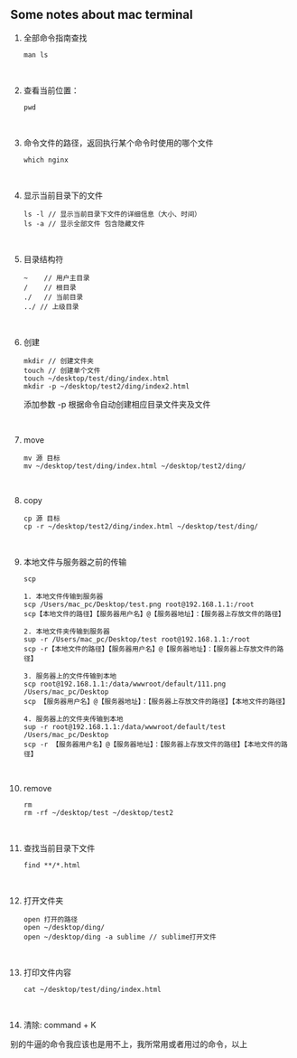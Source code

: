 ## Some notes about mac terminal

1. 全部命令指南查找

   ```
   man ls
   ```

   ​

2. 查看当前位置：

   ```
   pwd
   ```

   ​

3. 命令文件的路径，返回执行某个命令时使用的哪个文件

   ```
   which nginx
   ```

   ​

4. 显示当前目录下的文件

   ```
   ls -l // 显示当前目录下文件的详细信息（大小、时间）
   ls -a // 显示全部文件 包含隐藏文件
   ```

   ​

5. 目录结构符

   ```
   ~	// 用户主目录
   /	// 根目录
   ./	// 当前目录
   ../ // 上级目录
   ```

   ​

6. 创建

   ```
   mkdir // 创建文件夹
   touch // 创建单个文件
   touch ~/desktop/test/ding/index.html
   mkdir -p ~/desktop/test2/ding/index2.html
   ```

   添加参数 -p 根据命令自动创建相应目录文件夹及文件

   ​

7. move

   ```
   mv 源 目标
   mv ~/desktop/test/ding/index.html ~/desktop/test2/ding/
   ```

   ​

8. copy

   ```
   cp 源 目标
   cp -r ~/desktop/test2/ding/index.html ~/desktop/test/ding/
   ```

   ​

9. 本地文件与服务器之前的传输

   ```
   scp

   1. 本地文件传输到服务器
   scp /Users/mac_pc/Desktop/test.png root@192.168.1.1:/root
   scp【本地文件的路径】【服务器用户名】@【服务器地址】：【服务器上存放文件的路径】

   2. 本地文件夹传输到服务器
   sup -r /Users/mac_pc/Desktop/test root@192.168.1.1:/root
   scp -r【本地文件的路径】【服务器用户名】@【服务器地址】：【服务器上存放文件的路径】

   3. 服务器上的文件传输到本地
   scp root@192.168.1.1:/data/wwwroot/default/111.png /Users/mac_pc/Desktop
   scp 【服务器用户名】@【服务器地址】：【服务器上存放文件的路径】【本地文件的路径】

   4. 服务器上的文件夹传输到本地
   sup -r root@192.168.1.1:/data/wwwroot/default/test /Users/mac_pc/Desktop
   scp -r 【服务器用户名】@【服务器地址】：【服务器上存放文件的路径】【本地文件的路径】
   ```

   ​

10. remove

    ```
    rm
    rm -rf ~/desktop/test ~/desktop/test2
    ```

    ​

11. 查找当前目录下文件

    ```
    find **/*.html
    ```

    ​

12. 打开文件夹

    ```
    open 打开的路径
    open ~/desktop/ding/
    open ~/desktop/ding -a sublime // sublime打开文件
    ```

    ​

13. 打印文件内容

    ```
    cat ~/desktop/test/ding/index.html
    ```

    ​

14. 清除: command + K



别的牛逼的命令我应该也是用不上，我所常用或者用过的命令，以上

























